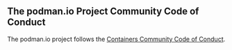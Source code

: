 ## The podman.io Project Community Code of Conduct

The podman.io project follows the [Containers Community Code of Conduct](https://github.com/containers/common/blob/master/CODE-OF-CONDUCT.md).
